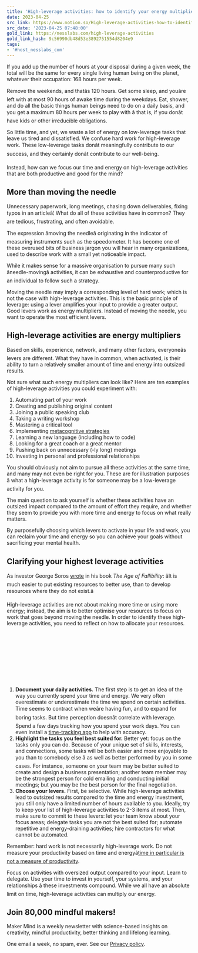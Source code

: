 ```yaml
---
title: 'High-leverage activities: how to identify your energy multipliers - Ness Labs'
date: 2023-04-25
src_link: https://www.notion.so/High-leverage-activities-how-to-identify-your-energy-multipliers-22d9b1f6985147139b044343b0a82876
src_date: '2023-04-25 07:48:00'
gold_link: https://nesslabs.com/high-leverage-activities
gold_link_hash: 9c56990db48d53e3892751554d8204e9
tags:
- '#host_nesslabs_com'
---
```





If you add up the number of hours at your disposal during a given week, the total will be the same for every single living human being on the planet, whatever their occupation: 168 hours per week.


Remove the weekends, and thatâs 120 hours. Get some sleep, and youâre left with at most 90 hours of awake time during the weekdays. Eat, shower, and do all the basic things human beings need to do on a daily basis, and you get a maximum 80 hours per week to play with â that is, if you donât have kids or other irreducible obligations.


So little time, and yet, we waste a lot of energy on low-leverage tasks that leave us tired and dissatisfied. We confuse hard work for high-leverage work. These low-leverage tasks donât meaningfully contribute to our success, and they certainly donât contribute to our well-being.


Instead, how can we focus our time and energy on high-leverage activities that are both productive and good for the mind?


More than moving the needle
---------------------------


Unnecessary paperwork, long meetings, chasing down deliverables, fixing typos in an articleâ¦ What do all of these activities have in common? They are tedious, frustrating, and often avoidable.


The expression âmoving the needleâ originating in the indicator of measuring instruments such as the speedometer. It has become one of these overused bits of business jargon you will hear in many organizations, used to describe work with a small yet noticeable impact.


While it makes sense for a massive organisation to pursue many such âneedle-movingâ activities, it can be exhaustive and counterproductive for an individual to follow such a strategy.


Moving the needle may imply a corresponding level of hard work; which is not the case with high-leverage activities. This is the basic principle of leverage: using a lever amplifies your input to provide a greater output. Good levers work as energy multipliers. Instead of moving the needle, you want to operate the most efficient levers.


High-leverage activities are energy multipliers
-----------------------------------------------


Based on skills, experience, network, and many other factors, everyoneâs levers are different. What they have in common, when activated, is their ability to turn a relatively smaller amount of time and energy into outsized results.


Not sure what such energy multipliers can look like? Here are ten examples of high-leverage activities you could experiment with:


1. Automating part of your work
2. Creating and publishing original content
3. Joining a public speaking club
4. Taking a writing workshop
5. Mastering a critical tool
6. Implementing [metacognitive strategies](https://nesslabs.com/metacognition)
7. Learning a new language (including how to code)
8. Looking for a great coach or a great mentor
9. Pushing back on unnecessary (-ly long) meetings
10. Investing in personal and professional relationships


You should obviously not aim to pursue all these activities at the same time, and many may not even be right for you. These are for illustration purposes â what a high-leverage activity is for someone may be a low-leverage activity for you.


The main question to ask yourself is whether these activities have an outsized impact compared to the amount of effort they require, and whether they seem to provide you with more time and energy to focus on what really matters.


By purposefully choosing which levers to activate in your life and work, you can reclaim your time and energy so you can achieve your goals without sacrificing your mental health.


Clarifying your highest leverage activities
-------------------------------------------


As investor George Soros [wrote](https://amzn.to/2VuzgL9) in his book *The Age of Fallibility*: âIt is much easier to put existing resources to better use, than to develop resources where they do not exist.â


High-leverage activities are not about making more time or using more energy; instead, the aim is to better optimise your resources to focus on work that goes beyond moving the needle. In order to identify these high-leverage activities, you need to reflect on how to allocate your resources.


![](data:image/svg+xml,%3Csvg%20xmlns='http://www.w3.org/2000/svg'%20viewBox='0%200%201024%20273'%3E%3C/svg%3E)
1. **Document your daily activities.** The first step is to get an idea of the way you currently spend your time and energy. We very often overestimate or underestimate the time we spend on certain activities. Time seems to contract when weâre having fun, and to expand for boring tasks. But time perception doesnât correlate with leverage. Spend a few days tracking how you spend your work days. You can even install a [time-tracking app](https://nesslabs.com/topic/tools) to help with accuracy.
2. **Highlight the tasks you feel best suited for.** Better yet: focus on the tasks only you can do. Because of your unique set of skills, interests, and connections, some tasks will be both easier and more enjoyable to you than to somebody else â as well as better performed by you in some cases. For instance, someone on your team may be better suited to create and design a business presentation; another team member may be the strongest person for cold emailing and conducting initial meetings; but you may be the best person for the final negotiation.
3. **Choose your levers.** First, be selective. While high-leverage activities lead to outsized results compared to the time and energy investment, you still only have a limited number of hours available to you. Ideally, try to keep your list of high-leverage activities to 2-3 items at most. Then, make sure to commit to these levers: let your team know about your focus areas; delegate tasks you are not the best suited for; automate repetitive and energy-draining activities; hire contractors for what cannot be automated.


Remember: hard work is not necessarily high-leverage work. Do not measure your productivity based on time and energyâ[time in particular is not a measure of productivity](https://nesslabs.com/time-is-not-a-measure-of-productivity).


Focus on activities with oversized output compared to your input. Learn to delegate. Use your time to invest in yourself, your systems, and your relationships â these investments compound. While we all have an absolute limit on time, high-leverage activities can multiply our energy.



  

Join 80,000 mindful makers!
---------------------------


Maker Mind is a weekly newsletter with science-based insights on creativity, mindful productivity, better thinking and lifelong learning.


One email a week, no spam, ever. See our [Privacy policy](/privacy).